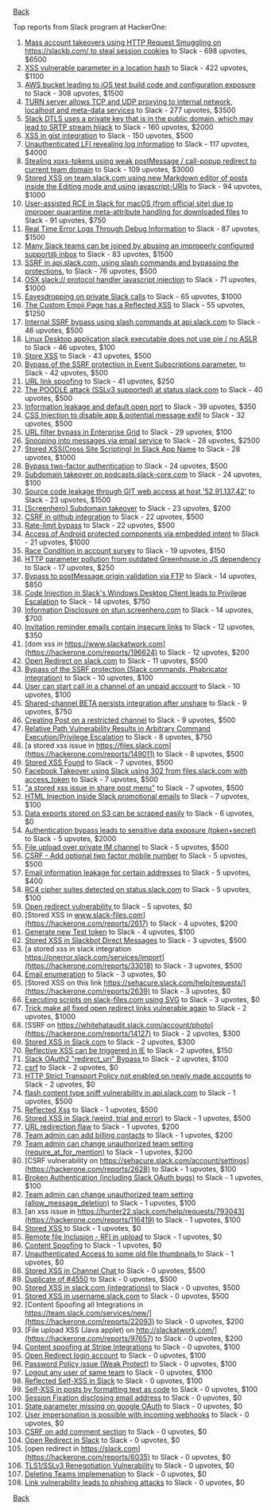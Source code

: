 [Back](../README.md)

Top reports from Slack program at HackerOne:

1. [Mass account takeovers using HTTP Request Smuggling on https://slackb.com/ to steal session cookies](https://hackerone.com/reports/737140) to Slack - 698 upvotes, $6500
2. [XSS vulnerable parameter in a location hash](https://hackerone.com/reports/146336) to Slack - 422 upvotes, $1100
3. [AWS bucket leading to iOS test build code and configuration exposure](https://hackerone.com/reports/404822) to Slack - 308 upvotes, $1500
4. [TURN server allows TCP and UDP proxying to internal network, localhost and meta-data services](https://hackerone.com/reports/333419) to Slack - 277 upvotes, $3500
5. [Slack DTLS uses a private key that is in the public domain, which may lead to SRTP stream hijack](https://hackerone.com/reports/531032) to Slack - 160 upvotes, $2000
6. [XSS in gist integration](https://hackerone.com/reports/11073) to Slack - 150 upvotes, $500
7. [Unauthenticated LFI revealing log information](https://hackerone.com/reports/272578) to Slack - 117 upvotes, $4000
8. [Stealing xoxs-tokens using weak postMessage / call-popup redirect to current team domain](https://hackerone.com/reports/207170) to Slack - 109 upvotes, $3000
9. [Stored XSS on team.slack.com using new Markdown editor of posts inside the Editing mode and using javascript-URIs](https://hackerone.com/reports/132104) to Slack - 94 upvotes, $1000
10. [User-assisted RCE in Slack for macOS (from official site) due to improper quarantine meta-attribute handling for downloaded files](https://hackerone.com/reports/470637) to Slack - 91 upvotes, $750
11. [Real Time Error Logs Through Debug Information](https://hackerone.com/reports/503283) to Slack - 87 upvotes, $1500
12. [Many Slack teams can be joined by abusing an improperly configured support@ inbox](https://hackerone.com/reports/239623) to Slack - 83 upvotes, $1500
13. [SSRF in api.slack.com, using slash commands and bypassing the protections.](https://hackerone.com/reports/381129) to Slack - 76 upvotes, $500
14. [OSX slack:// protocol handler javascript injection](https://hackerone.com/reports/79348) to Slack - 71 upvotes, $1000
15. [Eavesdropping on private Slack calls](https://hackerone.com/reports/184698) to Slack - 65 upvotes, $1000
16. [The Custom Emoji Page has a Reflected XSS](https://hackerone.com/reports/258198) to Slack - 55 upvotes, $1250
17. [Internal SSRF bypass using slash commands at api.slack.com](https://hackerone.com/reports/356765) to Slack - 46 upvotes, $500
18. [Linux Desktop application slack executable does not use pie / no ASLR](https://hackerone.com/reports/415272) to Slack - 46 upvotes, $100
19. [Store XSS](https://hackerone.com/reports/187410) to Slack - 43 upvotes, $500
20. [Bypass of the SSRF protection in Event Subscriptions parameter.](https://hackerone.com/reports/386292) to Slack - 42 upvotes, $500
21. [URL link spoofing](https://hackerone.com/reports/481472) to Slack - 41 upvotes, $250
22. [The POODLE attack (SSLv3 supported) at status.slack.com](https://hackerone.com/reports/375097) to Slack - 40 upvotes, $500
23. [Information leakage and default open port](https://hackerone.com/reports/305518) to Slack - 39 upvotes, $350
24. [CSS Injection to disable app & potential message exfil](https://hackerone.com/reports/679969) to Slack - 32 upvotes, $500
25. [URL filter bypass in Enterprise Grid](https://hackerone.com/reports/500348) to Slack - 29 upvotes, $100
26. [Snooping into messages via email service](https://hackerone.com/reports/163938) to Slack - 28 upvotes, $2500
27. [ Stored XSS(Cross Site Scripting) In Slack App Name](https://hackerone.com/reports/159460) to Slack - 28 upvotes, $1000
28. [Bypass  two-factor authentication](https://hackerone.com/reports/121696) to Slack - 24 upvotes, $500
29. [Subdomain takeover on podcasts.slack-core.com](https://hackerone.com/reports/195350) to Slack - 24 upvotes, $100
30. [Source code leakage through GIT web access at host '52.91.137.42'](https://hackerone.com/reports/148068) to Slack - 23 upvotes, $1500
31. [[Screenhero] Subdomain takeover](https://hackerone.com/reports/142096) to Slack - 23 upvotes, $200
32. [CSRF in github integration](https://hackerone.com/reports/174328) to Slack - 22 upvotes, $500
33. [Rate-limit bypass](https://hackerone.com/reports/165727) to Slack - 22 upvotes, $500
34. [Access of Android protected components via embedded intent](https://hackerone.com/reports/200427) to Slack - 21 upvotes, $1000
35. [Race Condition in account survey](https://hackerone.com/reports/165570) to Slack - 19 upvotes, $150
36. [HTTP parameter pollution from outdated Greenhouse.io JS dependency](https://hackerone.com/reports/335339) to Slack - 17 upvotes, $250
37. [Bypass to postMessage origin validation via FTP](https://hackerone.com/reports/210654) to Slack - 14 upvotes, $850
38. [Code Injection in Slack's Windows Desktop Client leads to Privilege Escalation](https://hackerone.com/reports/162955) to Slack - 14 upvotes, $750
39. [Information Disclosure on stun.screenhero.com](https://hackerone.com/reports/175061) to Slack - 14 upvotes, $700
40. [Invitation reminder emails contain insecure links](https://hackerone.com/reports/327674) to Slack - 12 upvotes, $350
41. [dom xss in https://www.slackatwork.com](https://hackerone.com/reports/196624) to Slack - 12 upvotes, $200
42. [Open Redirect on slack.com](https://hackerone.com/reports/140447) to Slack - 11 upvotes, $500
43. [Bypass of the SSRF protection (Slack commands, Phabricator integration)](https://hackerone.com/reports/61312) to Slack - 10 upvotes, $100
44. [User can start call in a channel of an unpaid account](https://hackerone.com/reports/147369) to Slack - 10 upvotes, $100
45. [Shared-channel BETA persists integration after unshare](https://hackerone.com/reports/291822) to Slack - 9 upvotes, $750
46. [Creating Post on a restricted channel](https://hackerone.com/reports/151459) to Slack - 9 upvotes, $500
47. [Relative Path Vulnerability Results in Arbitrary Command Execution/Privilege Escalation](https://hackerone.com/reports/784714) to Slack - 8 upvotes, $750
48. [a stored xss issue in https://files.slack.com](https://hackerone.com/reports/149011) to Slack - 8 upvotes, $500
49. [Stored XSS Found](https://hackerone.com/reports/9774) to Slack - 7 upvotes, $500
50. [Facebook Takeover using Slack using 302 from files.slack.com with access_token](https://hackerone.com/reports/6017) to Slack - 7 upvotes, $500
51. ["a stored xss issue in share post menu"](https://hackerone.com/reports/148848) to Slack - 7 upvotes, $500
52. [HTML Injection inside Slack promotional emails](https://hackerone.com/reports/321029) to Slack - 7 upvotes, $100
53. [Data exports stored on S3 can be scraped easily](https://hackerone.com/reports/2746) to Slack - 6 upvotes, $0
54. [Authentication bypass leads to sensitive data exposure (token+secret)](https://hackerone.com/reports/129918) to Slack - 5 upvotes, $2000
55. [File upload over private IM channel](https://hackerone.com/reports/143903) to Slack - 5 upvotes, $500
56. [CSRF - Add optional two factor mobile number](https://hackerone.com/reports/155774) to Slack - 5 upvotes, $500
57. [Email information leakage for certain addresses](https://hackerone.com/reports/169992) to Slack - 5 upvotes, $400
58. [RC4 cipher suites detected on status.slack.com](https://hackerone.com/reports/99157) to Slack - 5 upvotes, $100
59. [Open redirect vulnerability ](https://hackerone.com/reports/2731) to Slack - 5 upvotes, $0
60. [Stored XSS in www.slack-files.com](https://hackerone.com/reports/2617) to Slack - 4 upvotes, $200
61. [Generate new Test token](https://hackerone.com/reports/147544) to Slack - 4 upvotes, $100
62. [Stored XSS in Slackbot Direct Messages](https://hackerone.com/reports/4561) to Slack - 3 upvotes, $500
63. [a stored xss in  slack integration  https://onerror.slack.com/services/import](https://hackerone.com/reports/33018) to Slack - 3 upvotes, $500
64. [Email enumeration](https://hackerone.com/reports/2766) to Slack - 3 upvotes, $0
65. [Stored XSS on this link https://sehacure.slack.com/help/requests/](https://hackerone.com/reports/2639) to Slack - 3 upvotes, $0
66. [Executing scripts on slack-files.com using SVG](https://hackerone.com/reports/100565) to Slack - 3 upvotes, $0
67. [Trick make all fixed open redirect links vulnerable again](https://hackerone.com/reports/104087) to Slack - 2 upvotes, $1000
68. [SSRF on https://whitehataudit.slack.com/account/photo](https://hackerone.com/reports/14127) to Slack - 2 upvotes, $300
69. [Stored XSS in Slack.com](https://hackerone.com/reports/6002) to Slack - 2 upvotes, $300
70. [Reflective XSS can be triggered in IE](https://hackerone.com/reports/2497) to Slack - 2 upvotes, $150
71. [Slack OAuth2 "redirect_uri" Bypass ](https://hackerone.com/reports/2575) to Slack - 2 upvotes, $100
72. [csrf](https://hackerone.com/reports/2635) to Slack - 2 upvotes, $0
73. [HTTP Strict Transport Policy not enabled on newly made accounts](https://hackerone.com/reports/26763) to Slack - 2 upvotes, $0
74. [flash content type sniff vulnerability in api.slack.com](https://hackerone.com/reports/3455) to Slack - 1 upvotes, $500
75. [Reflected Xss](https://hackerone.com/reports/2777) to Slack - 1 upvotes, $500
76. [Stored XSS in Slack (weird, trial and error)](https://hackerone.com/reports/96337) to Slack - 1 upvotes, $500
77. [URL redirection flaw](https://hackerone.com/reports/2622) to Slack - 1 upvotes, $200
78. [Team admin can add billing contacts](https://hackerone.com/reports/47940) to Slack - 1 upvotes, $200
79. [Team admin can change unauthorized team setting (require_at_for_mention)](https://hackerone.com/reports/46747) to Slack - 1 upvotes, $200
80. [CSRF vulnerability on https://sehacure.slack.com/account/settings](https://hackerone.com/reports/2628) to Slack - 1 upvotes, $100
81. [Broken Authentication (including Slack OAuth bugs)](https://hackerone.com/reports/2559) to Slack - 1 upvotes, $100
82. [Team admin can change unauthorized team setting (allow_message_deletion)](https://hackerone.com/reports/46750) to Slack - 1 upvotes, $100
83. [an xss issue in https://hunter22.slack.com/help/requests/793043](https://hackerone.com/reports/116419) to Slack - 1 upvotes, $100
84. [Stored XSS ](https://hackerone.com/reports/2926) to Slack - 1 upvotes, $0
85. [Remote file Inclusion - RFI in upload](https://hackerone.com/reports/14092) to Slack - 1 upvotes, $0
86. [Content Spoofing](https://hackerone.com/reports/2979) to Slack - 1 upvotes, $0
87. [Unauthenticated Access to some old file thumbnails ](https://hackerone.com/reports/145621) to Slack - 1 upvotes, $0
88. [Stored XSS in Channel Chat ](https://hackerone.com/reports/2652) to Slack - 0 upvotes, $500
89. [Duplicate of #4550](https://hackerone.com/reports/4638) to Slack - 0 upvotes, $500
90. [Stored XSS in slack.com (integrations)](https://hackerone.com/reports/10297) to Slack - 0 upvotes, $500
91. [Stored XSS in username.slack.com](https://hackerone.com/reports/2625) to Slack - 0 upvotes, $500
92. [Content Spoofing all Integrations in https://team.slack.com/services/new/](https://hackerone.com/reports/22093) to Slack - 0 upvotes, $200
93. [File upload XSS (Java applet) on http://slackatwork.com/](https://hackerone.com/reports/97657) to Slack - 0 upvotes, $200
94. [Content spoofing at Stripe Integrations](https://hackerone.com/reports/21248) to Slack - 0 upvotes, $100
95. [Open Redirect login account](https://hackerone.com/reports/16718) to Slack - 0 upvotes, $100
96. [Password Policy issue (Weak Protect)](https://hackerone.com/reports/17160) to Slack - 0 upvotes, $100
97. [Logout any user of same team](https://hackerone.com/reports/54610) to Slack - 0 upvotes, $100
98. [Reflected Self-XSS in Slack](https://hackerone.com/reports/97683) to Slack - 0 upvotes, $100
99. [Self-XSS in posts by formatting text as code](https://hackerone.com/reports/89505) to Slack - 0 upvotes, $100
100. [Session Fixation disclosing email address](https://hackerone.com/reports/2582) to Slack - 0 upvotes, $0
101. [State parameter missing on google OAuth](https://hackerone.com/reports/2688) to Slack - 0 upvotes, $0
102. [User impersonation is possible with incoming webhooks](https://hackerone.com/reports/3722) to Slack - 0 upvotes, $0
103. [CSRF on add comment section](https://hackerone.com/reports/2638) to Slack - 0 upvotes, $0
104. [Open Redirect in Slack](https://hackerone.com/reports/4549) to Slack - 0 upvotes, $0
105. [open redirect in https://slack.com](https://hackerone.com/reports/6035) to Slack - 0 upvotes, $0
106. [TLS1/SSLv3 Renegotiation Vulnerability](https://hackerone.com/reports/5617) to Slack - 0 upvotes, $0
107. [Deleting Teams implemenation](https://hackerone.com/reports/2975) to Slack - 0 upvotes, $0
108. [Link vulnerability leads to phishing attacks](https://hackerone.com/reports/66994) to Slack - 0 upvotes, $0


[Back](../README.md)